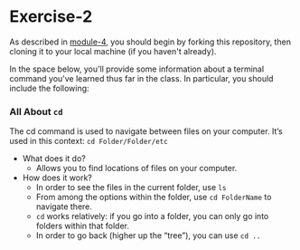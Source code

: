 # Exercise-2

As described in [module-4](https://github.com/INFO-201/m4-git-intro), you should begin by forking this repository, then cloning it to your local machine (if you haven't already).

In the space below, you'll provide some information about a terminal command you've learned thus far in the class. In particular, you should include the following:

### All About `cd`

The cd command is used to navigate between files on your computer.
It’s used in this context: `cd Folder/Folder/etc`

  - What does it do?
    - Allows you to find locations of files on your computer.
  - How does it work?
    - In order to see the files in the current folder, use `ls`
    - From among the options within the folder, use `cd FolderName` to navigate there.
    - `cd` works relatively: if you go into a folder, you can only go into folders within that folder.
    - In order to go back (higher up the “tree”), you can use `cd ..`



